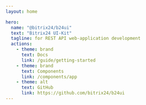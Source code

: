 ```yaml
---
layout: home

hero:
  name: "@bitrix24/b24ui"
  text: "Bitrix24 UI-Kit"
  tagline: for REST API web-application development
  actions:
    - theme: brand
      text: Docs
      link: /guide/getting-started
    - theme: brand
      text: Components
      link: /components/app
    - theme: alt
      text: GitHub
      link: https://github.com/bitrix24/b24ui
---
```

<script setup>
import PromoExample from '/examples/index/Promo_v1.vue';
</script>

<div class="lg:min-h-[160px]">
  <ClientOnly>
    <PromoExample />
  </ClientOnly>
</div>

